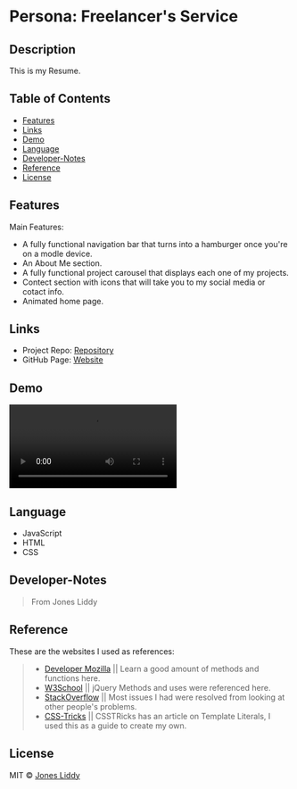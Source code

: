 # Persona: Freelancer's Service

## Description

This is my Resume. 

## Table of Contents

* [Features](#Features)
* [Links](#Links)
* [Demo](#Demo)
* [Language](#Language)
* [Developer-Notes](#Developer-Notes)
* [Reference](#Reference)
* [License](#License)

## Features
Main Features: 

* A fully functional navigation bar that turns into a hamburger once you're on a modle device.
* An About Me section.
* A fully functional project carousel that displays each one of my projects.
* Contect section with icons that will take you to my social media or cotact info. 
* Animated home page.


## Links

* Project Repo: [Repository](https://github.com/jonesliddy77/jonesliddy77.githubio)
* GitHub Page: [Website](https://jonesliddy77.github.io/)

## Demo

![Demo](assets/img/demo.mov)

## Language

* JavaScript
* HTML
* CSS


## Developer-Notes

> From Jones Liddy


## Reference

These are the websites I used as references: 

> - [Developer Mozilla](https://developer.mozilla.org/en-US/) || Learn a good amount of methods and functions here.
> - [W3School](https://www.w3schools.com/) || jQuery Methods and uses were referenced here.
> - [StackOverflow](https://www.stackoverflow.com/) || Most issues I had were resolved from looking at other people's problems.
> - [CSS-Tricks](https://css-tricks.com/template-literals/) || CSSTRicks has an article on Template Literals, I used this as a guide to create my own.

## License

MIT © [Jones Liddy](https://github.com/jonesliddy77)